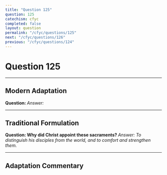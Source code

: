 ```yaml
---
title: "Question 125"
question: 125
catechism: cfyc
completed: false
layout: question
permalink: "/cfyc/questions/125"
next: "/cfyc/questions/126"
previous: "/cfyc/questions/124"
---
```

# Question 125
---
## Modern Adaptation
<strong>
    Question:
</strong>

<em>
    Answer:
</em>

---
## Traditional Formulation
<strong>
    Question: Why did Christ appoint these sacraments?
</strong>

<em>
    Answer: To distinguish his disciples from the world, and to comfort and strengthen them.
</em>

---
## Adaptation Commentary
